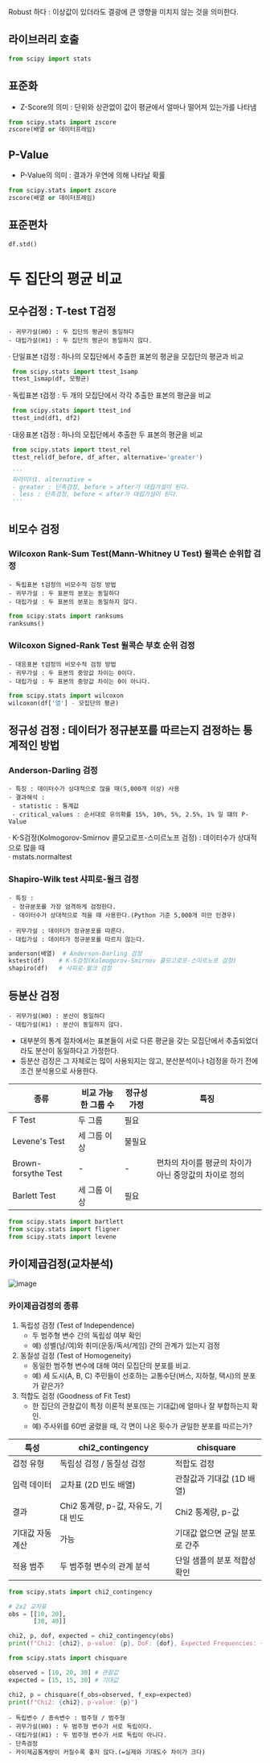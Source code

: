 Robust 하다 : 이상값이 있더라도 결광에 큰 영향을 미치지 않는 것을 의미한다.

## 라이브러리 호출
```Python
from scipy import stats
```

## 표준화
- Z-Score의 의미 : 단위와 상관없이 값이 평균에서 얼마나 떨어져 있는가를 나타냄
```Python
from scipy.stats import zscore
zscore(배열 or 데이터프레임)
```

## P-Value
- P-Value의 의미 : 결과가 우연에 의해 나타날 확률
```Python
from scipy.stats import zscore
zscore(배열 or 데이터프레임)
```

## 표준편차
```Python
df.std()
```

# 두 집단의 평균 비교
## 모수검정 : T-test T검정
    - 귀무가설(H0) : 두 집단의 평균이 동일하다
    - 대립가설(H1) : 두 집단의 평균이 동일하지 않다.
· 단일표본 t검정 : 하나의 모집단에서 추출한 표본의 평균을 모집단의 평균과 비교
   ```Python
    from scipy.stats import ttest_1samp
    ttest_1smap(df, 모평균)
   ```
· 독립표본 t검정 : 두 개의 모집단에서 각각 추출한 표본의 평균을 비교
   ```Python
    from scipy.stats import ttest_ind
    ttest_ind(df1, df2)
   ```
· 대응표본 t검정 : 하나의 모집단에서 추출한 두 표본의 평균을 비교 
   ```Python
    from scipy.stats import ttest_rel
    ttest_rel(df_before, df_after, alternative='greater')

    '''
    파라미터1. alternative =
    - greater : 단측검정, before > after가 대립가설이 된다.
    - less : 단측검정, before < after가 대립가설이 된다.
    '''
   ```

## 비모수 검정
### Wilcoxon Rank-Sum Test(Mann-Whitney U Test) 윌콕슨 순위합 검정
    - 독립표본 t검정의 비모수적 검정 방법
    - 귀무가설 : 두 표본의 분포는 동일하다
    - 대립가설 : 두 표본의 분포는 동일하지 않다.
```Python
from scipy.stats import ranksums
ranksums()
```
    
### Wilcoxon Signed-Rank Test 윌콕슨 부호 순위 검정
    - 대응표본 t검정의 비모수적 검정 방법
    - 귀무가설 : 두 표본의 중앙값 차이는 0이다.
    - 대립가설 : 두 표본의 중앙값 차이는 0이 아니다.
```Python
from scipy.stats import wilcoxon
wilcoxon(df['열'] - 모집단의 평균)
```
## 정규성 검정 : 데이터가 정규분포를 따르는지 검정하는 통계적인 방법
    
### Anderson-Darling 검정
    · 특징 : 데이터수가 상대적으로 많을 때(5,000개 이상) 사용
    · 결과해석 : 
     - statistic : 통계값
     - critical_values : 순서대로 유의확률 15%, 10%, 5%, 2.5%, 1% 일 떄의 P-Value
    
· K-S검정(Kolmogorov-Smirnov 콜모고로프-스미르노프 검정) : 데이터수가 상대적으로 많을 때  
· mstats.normaltest
### Shapiro-Wilk test 샤피로-윌크 검정
    · 특징 :
     - 정규분포를 가장 엄격하게 검정한다.
     - 데이터수가 상대적으로 적을 때 사용한다.(Python 기준 5,000개 미만 인경우)
     
    · 귀무가설 : 데이터가 정규분포를 따른다.
    · 대립가설 : 데이터가 정규분포를 따르지 않는다.


```Python
anderson(배열)  # Anderson-Darling 검정
kstest(df)    # K-S검정(Kolmogorov-Smirnov 콜모고로프-스미르노프 검정)
shapiro(df)   # 샤피로-윌크 검정
```

## 등분산 검정
    - 귀무가설(H0) : 분산이 동일하다
    - 대립가설(H1) : 분산이 동일하지 않다.
- 대부분의 통계 절차에서는 표본들이 서로 다른 평균을 갖는 모집단에서 추출되었더라도 분산이 동일하다고 가정한다.
- 등분산 검정은 그 자체로는 많이 사용되지는 않고, 분산분석이나 t검정을 하기 전에 조건 분석용으로 사용한다.


|종류|비교 가능한 그룹 수|정규성 가정|특징|
|------|---|---|------|
|F Test|두 그룹|필요||
|Levene's Test|세 그룹 이상|불필요||
|Brown-forsythe Test |-|-|편차의 차이를 평균의 차이가 아닌 중앙값의 차이로 정의|
|Barlett Test|세 그룹 이상|필요||


```Python
from scipy.stats import bartlett
from scipy.stats import fligner
from scipy.stats import levene
```



## 카이제곱검정(교차분석)
![image](https://github.com/user-attachments/assets/0aee1935-1d4b-4b51-94ff-ffb37ddcb696)

### 카이제곱검정의 종류
1. 독립성 검정 (Test of Independence)
   - 두 범주형 변수 간의 독립성 여부 확인
   - 예) 성별(남/여)와 취미(운동/독서/게임) 간의 관계가 있는지 검정
2. 동질성 검정 (Test of Homogeneity)
    - 동일한 범주형 변수에 대해 여러 모집단의 분포를 비교.
    - 예) 세 도시(A, B, C) 주민들이 선호하는 교통수단(버스, 지하철, 택시)의 분포가 같은가?
3. 적합도 검정 (Goodness of Fit Test)
   - 한 집단의 관찰값이 특정 이론적 분포(또는 기대값)에 얼마나 잘 부합하는지 확인.
   - 예) 주사위를 60번 굴렸을 때, 각 면이 나온 횟수가 균일한 분포를 따르는가?

|특성| chi2_contingency | chisquare |
|----|------------------|-----------|
| 검정 유형 | 독립성 검정 / 동질성 검정	| 적합도 검정 |
| 입력 데이터 | 교차표 (2D 빈도 배열)	| 관찰값과 기대값 (1D 배열)|
| 결과	|Chi2 통계량, p-값, 자유도, 기대 빈도	|Chi2 통계량, p-값|
| 기대값 자동 계산 | 가능 | 기대값 없으면 균일 분포로 간주|
| 적용 범주	|두 범주형 변수의 관계 분석	|단일 샘플의 분포 적합성 확인|

```Python
from scipy.stats import chi2_contingency

# 2x2 교차표
obs = [[10, 20],
       [30, 40]]

chi2, p, dof, expected = chi2_contingency(obs)
print(f"Chi2: {chi2}, p-value: {p}, DoF: {dof}, Expected Frequencies: {expected}")

```

```Python
from scipy.stats import chisquare

observed = [10, 20, 30] # 관찰값
expected = [15, 15, 30] # 기대값

chi2, p = chisquare(f_obs=observed, f_exp=expected)
print(f"Chi2: {chi2}, p-value: {p}")

```

    - 독립변수 / 종속변수 : 범주형 / 범주형
    - 귀무가설(H0) : 두 범주형 변수가 서로 독립이다. 
    - 대립가설(H1) : 두 범주형 변수가 서로 독립이 아니다.
    - 단측검정
    - 카이제곱통계량이 커질수록 좋지 않다.(=실제와 기대도수 차이가 크다)

